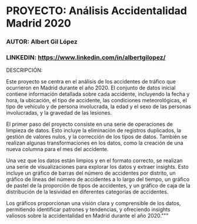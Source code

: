 # PROYECTO: Análisis Accidentalidad Madrid 2020
### AUTOR: Albert Gil López
### LINKEDIN: https://www.linkedin.com/in/albertgilopez/

DESCRIPCIÓN: 

Este proyecto se centra en el análisis de los accidentes de tráfico que ocurrieron en Madrid durante el año 2020. 
El conjunto de datos inicial contiene información detallada sobre cada accidente, incluyendo la fecha y hora, la ubicación, el tipo de accidente, las condiciones meteorológicas, el tipo de vehículo y de persona involucrada, la edad y el sexo de las personas involucradas, y la gravedad de las lesiones.

El primer paso del proyecto consiste en una serie de operaciones de limpieza de datos. 
Esto incluye la eliminación de registros duplicados, la gestión de valores nulos, y la corrección de los tipos de datos. 
También se realizan algunas transformaciones en los datos, como la creación de una nueva columna para el mes del accidente.

Una vez que los datos están limpios y en el formato correcto, se realizan una serie de visualizaciones para explorar los datos y extraer insights. 
Esto incluye un gráfico de barras del número de accidentes por distrito, un gráfico de líneas del número de accidentes a lo largo del tiempo, un gráfico de pastel de la proporción de tipos de accidentes, y un gráfico de caja de la distribución de la lesividad en diferentes categorías de accidentes.

Los gráficos proporcionan una visión clara y comprensible de los datos, permitiendo identificar patrones y tendencias, y ofreciendo insights valiosos sobre la accidentalidad en Madrid durante el año 2020."""
